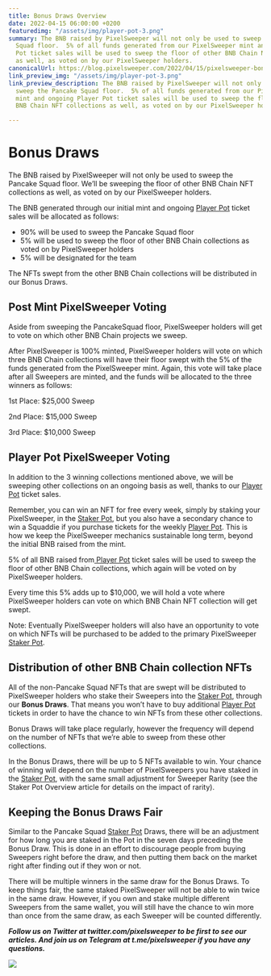 ```yaml
---
title: Bonus Draws Overview
date: 2022-04-15 06:00:00 +0200
featuredimg: "/assets/img/player-pot-3.png"
summary: The BNB raised by PixelSweeper will not only be used to sweep the Pancake
  Squad floor.  5% of all funds generated from our PixelSweeper mint and ongoing Player
  Pot ticket sales will be used to sweep the floor of other BNB Chain NFT collections
  as well, as voted on by our PixelSweeper holders.
canonicalUrl: https://blog.pixelsweeper.com/2022/04/15/pixelsweeper-bonus-draws-overview/
link_preview_img: "/assets/img/player-pot-3.png"
link_preview_description: The BNB raised by PixelSweeper will not only be used to
  sweep the Pancake Squad floor.  5% of all funds generated from our PixelSweeper
  mint and ongoing Player Pot ticket sales will be used to sweep the floor of other
  BNB Chain NFT collections as well, as voted on by our PixelSweeper holders.

---
```

# **Bonus Draws**

The BNB raised by PixelSweeper will not only be used to sweep the Pancake Squad floor. We’ll be sweeping the floor of other BNB Chain NFT collections as well, as voted on by our PixelSweeper holders.

The BNB generated through our initial mint and ongoing [Player Pot](https://blog.pixelsweeper.com/2022/04/13/pixelsweeper-player-pot-overview/ "Player Pot Overview") ticket sales will be allocated as follows:

* 90% will be used to sweep the Pancake Squad floor
* 5% will be used to sweep the floor of other BNB Chain collections as voted on by PixelSweeper holders
* 5% will be designated for the team

The NFTs swept from the other BNB Chain collections will be distributed in our Bonus Draws.

## **Post Mint PixelSweeper Voting**

Aside from sweeping the PancakeSquad floor, PixelSweeper holders will get to vote on which other BNB Chain projects we sweep.

After PixelSweeper is 100% minted, PixelSweeper holders will vote on which three BNB Chain collections will have their floor swept with the 5% of the funds generated from the PixelSweeper mint. Again, this vote will take place after all Sweepers are minted, and the funds will be allocated to the three winners as follows:

1st Place: $25,000 Sweep

2nd Place: $15,000 Sweep

3rd Place: $10,000 Sweep

## **Player Pot PixelSweeper Voting**

In addition to the 3 winning collections mentioned above, we will be sweeping other collections on an ongoing basis as well, thanks to our [Player Pot](https://blog.pixelsweeper.com/2022/04/13/pixelsweeper-player-pot-overview/ "Player Pot Overview") ticket sales.

Remember, you can win an NFT for free every week, simply by staking your PixelSweeper, in the [Staker Pot](https://blog.pixelsweeper.com/2022/04/05/pixelsweeper-staker-pot-overview/ "Staker Pot Overview"), but you also have a secondary chance to win a Squaddie if you purchase tickets for the weekly [Player Pot](https://blog.pixelsweeper.com/2022/04/13/pixelsweeper-player-pot-overview/ "Player Pot Overview"). This is how we keep the PixelSweeper mechanics sustainable long term, beyond the initial BNB raised from the mint.

5% of all BNB raised from[ Player Pot](https://blog.pixelsweeper.com/2022/04/13/pixelsweeper-player-pot-overview/ "Player Pot Overview") ticket sales will be used to sweep the floor of other BNB Chain collections, which again will be voted on by PixelSweeper holders.

Every time this 5% adds up to $10,000, we will hold a vote where PixelSweeper holders can vote on which BNB Chain NFT collection will get swept.

Note: Eventually PixelSweeper holders will also have an opportunity to vote on which NFTs will be purchased to be added to the primary PixelSweeper [Staker Pot](https://blog.pixelsweeper.com/2022/04/05/pixelsweeper-staker-pot-overview/ "Staker Pot Overview").

## **Distribution of other BNB Chain collection NFTs** 

All of the non-Pancake Squad NFTs that are swept will be distributed to PixelSweeper holders who stake their Sweepers into the [Staker Pot](https://blog.pixelsweeper.com/2022/04/05/pixelsweeper-staker-pot-overview/ "Staker Pot Overview"), through our **Bonus Draws**. That means you won’t have to buy additional [Player Pot](https://blog.pixelsweeper.com/2022/04/13/pixelsweeper-player-pot-overview/ "Player Pot Overview") tickets in order to have the chance to win NFTs from these other collections.

Bonus Draws will take place regularly, however the frequency will depend on the number of NFTs that we’re able to sweep from these other collections.

In the Bonus Draws, there will be up to 5 NFTs available to win. Your chance of winning will depend on the number of PixelSweepers you have staked in the [Staker Pot](https://blog.pixelsweeper.com/2022/04/05/pixelsweeper-staker-pot-overview/ "Staker Pot Overview"), with the same small adjustment for Sweeper Rarity (see the Staker Pot Overview article for details on the impact of rarity).

## **Keeping the Bonus Draws Fair**

Similar to the Pancake Squad [Staker Pot](https://blog.pixelsweeper.com/2022/04/05/pixelsweeper-staker-pot-overview/ "Staker Pot Overview") Draws, there will be an adjustment for how long you are staked in the Pot in the seven days preceding the Bonus Draw. This is done in an effort to discourage people from buying Sweepers right before the draw, and then putting them back on the market right after finding out if they won or not.

There will be multiple winners in the same draw for the Bonus Draws. To keep things fair, the same staked PixelSweeper will not be able to win twice in the same draw. However, if you own and stake multiple different Sweepers from the same wallet, you will still have the chance to win more than once from the same draw, as each Sweeper will be counted differently.

**_Follow us on Twitter at twitter.com/pixelsweeper to be first to see our articles. And join us on Telegram at t.me/pixelsweeper if you have any questions._**

![](/assets/img/untitled-design-8.png)